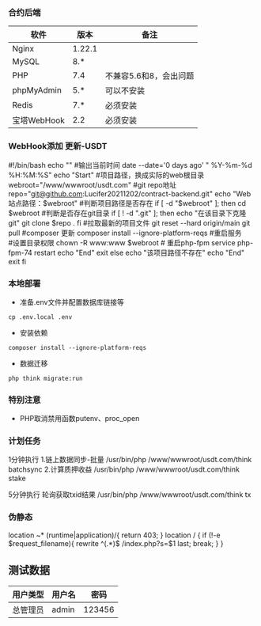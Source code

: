 ### 合约后端

|软件|版本|备注|
|----|----|----|
|Nginx| 1.22.1||
|MySQL| 8.*||
|PHP|7.4|不兼容5.6和8，会出问题|
|phpMyAdmin| 5.*|可以不安装|
|Redis| 7.* |必须安装|
|宝塔WebHook| 2.2|必须安装|

### WebHook添加 更新-USDT
#!/bin/bash
echo ""
#输出当前时间
date --date='0 days ago' " %Y-%m-%d %H:%M:%S"
echo "Start"
#项目路径，换成实际的web根目录
webroot="/www/wwwroot/usdt.com"
#git repo地址
repo="git@github.com:Lucifer20211202/contract-backend.git"
echo "Web站点路径：$webroot"
    #判断项目路径是否存在
if [ -d "$webroot" ]; then
    cd $webroot
    #判断是否存在git目录
    if [ ! -d ".git" ]; then
	    echo "在该目录下克隆 git"
	    git clone $repo .
    fi
    #拉取最新的项目文件
    git reset --hard origin/main
    git pull
    #composer 更新
    composer install --ignore-platform-reqs
    #重启服务            
    #设置目录权限
    chown -R www:www $webroot
    # 重启php-fpm
    service php-fpm-74 restart
    echo "End"
    exit
else
    echo "该项目路径不存在"
    echo "End"
    exit
fi

### 本地部署
- 准备.env文件并配置数据库链接等
```shell
cp .env.local .env
```
- 安装依赖
```shell
composer install --ignore-platform-reqs
```
- 数据迁移
```shell
php think migrate:run
```

### 特别注意
- PHP取消禁用函数putenv、proc_open

### 计划任务
1分钟执行
1.链上数据同步-批量
/usr/bin/php /www/wwwroot/usdt.com/think batchsync
2.计算质押收益
/usr/bin/php /www/wwwroot/usdt.com/think stake

5分钟执行
轮询获取txid结果
/usr/bin/php /www/wwwroot/usdt.com/think tx

### 伪静态
location ~* (runtime|application)/{
	return 403;
}
location / {
	if (!-e $request_filename){
		rewrite  ^(.*)$  /index.php?s=$1  last;   break;
	}
}

## 测试数据
|用户类型|用户名|密码|
|----|----|----|
|总管理员|admin|123456|

